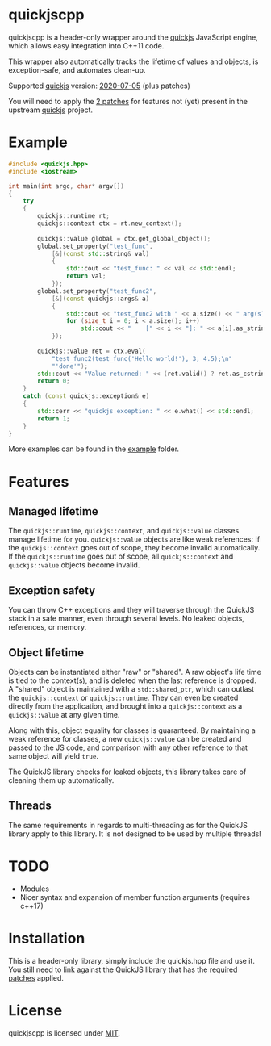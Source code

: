 # quickjscpp

quickjscpp is a header-only wrapper around the [quickjs](https://bellard.org/quickjs/) JavaScript engine, which allows easy integration into C++11 code.

This wrapper also automatically tracks the lifetime of values and objects, is exception-safe, and automates clean-up.

Supported [quickjs](https://bellard.org/quickjs/) version: [2020-07-05](https://bellard.org/quickjs/quickjs-2020-07-05.tar.xz) (plus patches)

You will need to apply the [2 patches](patches) for features not (yet) present in the upstream [quickjs](https://bellard.org/quickjs/) project.

# Example
```cpp
#include <quickjs.hpp>
#include <iostream>

int main(int argc, char* argv[])
{
	try
	{
		quickjs::runtime rt;
		quickjs::context ctx = rt.new_context();
		
		quickjs::value global = ctx.get_global_object();
		global.set_property("test_func",
			[&](const std::string& val)
			{
				std::cout << "test_func: " << val << std::endl;
				return val;
			});
		global.set_property("test_func2",
			[&](const quickjs::args& a)
			{
				std::cout << "test_func2 with " << a.size() << " arg(s):" << std::endl;
				for (size_t i = 0; i < a.size(); i++)
					std::cout << "    [" << i << "]: " << a[i].as_string() << std::endl;
			});
		
		quickjs::value ret = ctx.eval(
			"test_func2(test_func('Hello world!'), 3, 4.5);\n"
			"'done'");
		std::cout << "Value returned: " << (ret.valid() ? ret.as_cstring() : "[invalid]") << std::endl;
		return 0;
	}
	catch (const quickjs::exception& e)
	{
		std::cerr << "quickjs exception: " << e.what() << std::endl;
		return 1;
	}
}
```

More examples can be found in the [example](example) folder.

# Features

## Managed lifetime

The `quickjs::runtime`, `quickjs::context`, and `quickjs::value` classes manage lifetime for you. `quickjs::value` objects are like weak references: If the `quickjs::context` goes out of scope, they become invalid automatically. If the `quickjs::runtime` goes out of scope, all `quickjs::context` and `quickjs::value` objects become invalid.

## Exception safety

You can throw C++ exceptions and they will traverse through the QuickJS stack in a safe manner, even through several levels. No leaked objects, references, or memory.

## Object lifetime

Objects can be instantiated either "raw" or "shared". A raw object's life time is tied to the context(s), and is deleted when the last reference is dropped. A "shared" object is maintained with a `std::shared_ptr`, which can outlast the `quickjs::context` or `quickjs::runtime`. They can even be created directly from the application, and brought into a `quickjs::context` as a `quickjs::value` at any given time.

Along with this, object equality for classes is guaranteed. By maintaining a weak reference for classes, a new `quickjs::value` can be created and passed to the JS code, and comparison with any other reference to that same object will yield `true`.

The QuickJS library checks for leaked objects, this library takes care of cleaning them up automatically.

## Threads

The same requirements in regards to multi-threading as for the QuickJS library apply to this library. It is not designed to be used by multiple threads!

# TODO

* Modules
* Nicer syntax and expansion of member function arguments (requires c++17)

# Installation

This is a header-only library, simply include the quickjs.hpp file and use it. You still need to link against the QuickJS library that has the [required patches](patches) applied.

# License
quickjscpp is licensed under [MIT](https://opensource.org/licenses/MIT).
